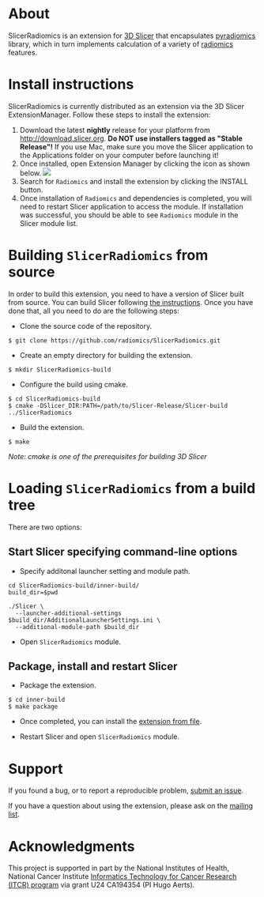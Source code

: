 # About

SlicerRadiomics is an extension for [3D Slicer](http://slicer.org) that
encapsulates [pyradiomics](https://github.com/radiomics/pyradiomics) library,
which in turn implements calculation of a variety of
[radiomics](http://radiomics.github.io) features.

# Install instructions

SlicerRadiomics is currently distributed as an extension via the 3D Slicer ExtensionManager.
Follow these steps to install the extension:
1. Download the latest **nightly** release for your platform from http://download.slicer.org.
**Do NOT use installers tagged as "Stable Release"!**
If you use Mac, make sure you move the Slicer application to the Applications folder on your computer before launching it!
2. Once installed, open Extension Manager by clicking the icon as shown below.
![](https://qiicr.gitbooks.io/quantitativereporting-guide/content/docs/screenshots/extension_manager.png)
3. Search for `Radiomics` and install the extension by clicking the INSTALL
   button.
4. Once installation of `Radiomics` and dependencies is completed,
   you will need to restart Slicer application to access the module.
   If installation was successful, you should be able to see
   `Radiomics` module in the Slicer module list.

# Building `SlicerRadiomics` from source

In order to build this extension, you need to have a version of Slicer built from source.
You can build Slicer following [the
instructions](https://www.slicer.org/wiki/Documentation/Nightly/Developers/Build_Instructions).
Once you have done that, all you need to do are the following steps:

* Clone the source code of the repository.
```
$ git clone https://github.com/radiomics/SlicerRadiomics.git
```

* Create an empty directory for building the extension.
```
$ mkdir SlicerRadiomics-build
```

* Configure the build using cmake.
```
$ cd SlicerRadiomics-build
$ cmake -DSlicer_DIR:PATH=/path/to/Slicer-Release/Slicer-build ../SlicerRadiomics
```

* Build the extension.
```
$ make
```

*Note: cmake is one of the prerequisites for building 3D Slicer*

# Loading `SlicerRadiomics` from a build tree

There are two options:

## Start Slicer specifying command-line options

* Specify additonal launcher setting and module path.

```
cd SlicerRadiomics-build/inner-build/
build_dir=$pwd

./Slicer \
  --launcher-additional-settings $build_dir/AdditionalLauncherSettings.ini \
  --additional-module-path $build_dir
```

* Open `SlicerRadiomics` module.

## Package, install and restart Slicer

* Package the extension.
```
$ cd inner-build
$ make package
```

* Once completed, you can install the [extension from file](https://www.slicer.org/wiki/Documentation/Nightly/SlicerApplication/ExtensionsManager#Installing_an_extension_without_network_connection).

* Restart Slicer and open `SlicerRadiomics` module.

# Support

If you found a bug, or to report a reproducible problem, [submit an
issue](https://github.com/Radiomics/SlicerRadiomics/issues/new).

If you have a question about using the extension, please ask on the [mailing
list](https://groups.google.com/forum/#!forum/pyradiomics).

# Acknowledgments

This project is supported in part by the National Institutes of Health, National
Cancer Institute [Informatics Technology for Cancer Research (ITCR)
program](https://itcr.nci.nih.gov) via
grant U24 CA194354 (PI Hugo Aerts).
